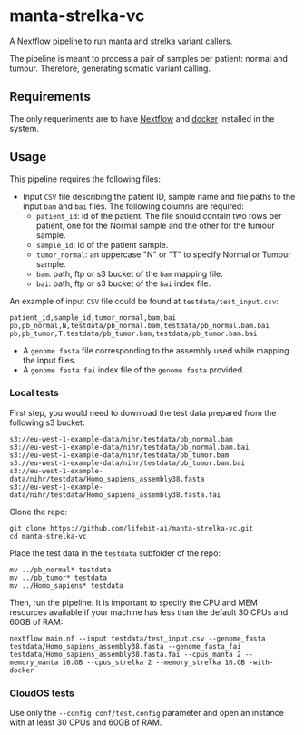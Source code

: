 # manta-strelka-vc

A Nextflow pipeline to run [manta](https://github.com/Illumina/manta) and [strelka](https://github.com/Illumina/strelka) variant callers.

The pipeline is meant to process a pair of samples per patient: normal and tumour. Therefore, generating somatic variant calling.

## Requirements

The only requeriments are to have [Nextflow](https://www.nextflow.io/docs/latest/getstarted.html) and [docker](https://docs.docker.com/get-docker/) installed in the system.

## Usage

This pipeline requires the following files:

- Input `CSV` file describing the patient ID, sample name and file paths to the input `bam` and `bai` files. The following columns are required:
    * `patient_id`: id of the patient. The file should contain two rows per patient, one for the Normal sample and the other for the tumour sample.
    * `sample_id`: id of the patient sample.
    * `tumor_normal`: an uppercase "N" or "T" to specify Normal or Tumour sample.
    * `bam`: path, ftp or s3 bucket of the `bam` mapping file.
    * `bai`: path, ftp or s3 bucket of the `bai` index file.

 An example of input `CSV` file could be found at `testdata/test_input.csv`:

```CSV
patient_id,sample_id,tumor_normal,bam,bai
pb,pb_normal,N,testdata/pb_normal.bam,testdata/pb_normal.bam.bai
pb,pb_tumor,T,testdata/pb_tumor.bam,testdata/pb_tumor.bam.bai
```

- A `genome fasta` file corresponding to the assembly used while mapping the input files.
- A `genome fasta fai` index file of the `genome fasta` provided.

### Local tests

First step, you would need to download the test data prepared from the following s3 bucket:

```
s3://eu-west-1-example-data/nihr/testdata/pb_normal.bam
s3://eu-west-1-example-data/nihr/testdata/pb_normal.bam.bai
s3://eu-west-1-example-data/nihr/testdata/pb_tumor.bam
s3://eu-west-1-example-data/nihr/testdata/pb_tumor.bam.bai
s3://eu-west-1-example-data/nihr/testdata/Homo_sapiens_assembly38.fasta
s3://eu-west-1-example-data/nihr/testdata/Homo_sapiens_assembly38.fasta.fai
```

Clone the repo:

```
git clone https://github.com/lifebit-ai/manta-strelka-vc.git
cd manta-strelka-vc
```

Place the test data in the `testdata` subfolder of the repo:

```
mv ../pb_normal* testdata
mv ../pb_tumor* testdata
mv ../Homo_sapiens* testdata
```

Then, run the pipeline. It is important to specify the CPU and MEM resources available if your machine has less than the default 30 CPUs and 60GB of RAM:

```
nextflow main.nf --input testdata/test_input.csv --genome_fasta testdata/Homo_sapiens_assembly38.fasta --genome_fasta_fai testdata/Homo_sapiens_assembly38.fasta.fai --cpus_manta 2 --memory_manta 16.GB --cpus_strelka 2 --memory_strelka 16.GB -with-docker
```

### CloudOS tests

Use only the `--config conf/test.config` parameter and open an instance with at least 30 CPUs and 60GB of RAM.
